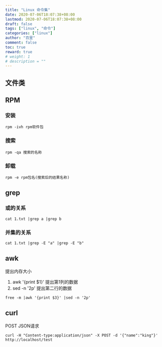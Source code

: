 ```yaml
---
title: "Linux 命令集"
date: 2020-07-06T18:07:38+08:00
lastmod: 2020-07-06T18:07:38+08:00
draft: false
tags: ["linux", "命令"]
categories: ["linux"]
author: "百里"
comment: false
toc: true
reward: true
# weight: 1
# description = ""
---
```


## 文件类

### 

## RPM

### 安装

`rpm -ivh rpm软件包`

###  搜索

`rpm -qa 搜索的名称`

### 卸载

`rpm -e rpm包名(搜索后的结果名称)`

## grep 

### 或的关系 

```
cat 1.txt |grep a |grep b
```

### 并集的关系 
```
cat 1.txt |grep -E "a" |grep -E "b"
```

## awk

提出内存大小
1. awk '{print $1}' 提出第1列的数据
2. sed -n '2p' 提出第二行的数据
```
free -m |awk '{print $3}' |sed -n '2p'
```



## curl

POST JSON请求

```
curl -H "Content-type:application/json" -X POST -d '{"name":"king"}' http://localhost/test
```

